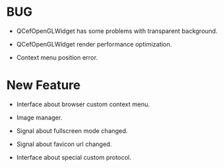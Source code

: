 # BUG

- QCefOpenGLWidget has some problems with transparent background.

- QCefOpenGLWidget render performance optimization.

- Context menu position error.

# New Feature

- Interface about browser custom context menu.

- Image manager.

- Signal about fullscreen mode changed.

- Signal about favicon url changed.

- Interface about special custom protocol.
